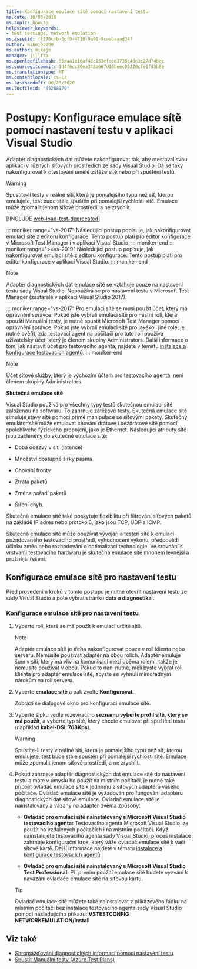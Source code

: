 ```yaml
---
title: Konfigurace emulace sítě pomocí nastavení testu
ms.date: 10/03/2016
ms.topic: how-to
helpviewer_keywords:
- test settings, network emulation
ms.assetid: ff275cfb-5df9-4710-9a91-9caabaaad34f
author: mikejo5000
ms.author: mikejo
manager: jillfra
ms.openlocfilehash: 55daa1e16af45c153efced3736c46c3c27d748ac
ms.sourcegitcommit: 1d4f6cc80ea343a667d16beec03220cfe1f43b8e
ms.translationtype: MT
ms.contentlocale: cs-CZ
ms.lasthandoff: 06/23/2020
ms.locfileid: "85288179"
---
```

# <a name="how-to-configure-network-emulation-using-test-settings-in-visual-studio"></a>Postupy: Konfigurace emulace sítě pomocí nastavení testu v aplikaci Visual Studio

Adaptér diagnostických dat můžete nakonfigurovat tak, aby otestoval svou aplikaci v různých síťových prostředích ze sady Visual Studio. Dá se taky nakonfigurovat k otestování umělé zátěže sítě nebo při spuštění testů.

> [!WARNING]
> Spustíte-li testy v reálné síti, která je pomalejšího typu než síť, kterou emulujete, test bude stále spuštěn při pomalejší rychlosti sítě. Emulace může zpomalit jenom síťové prostředí, a ne zrychlit.

[!INCLUDE [web-load-test-deprecated](includes/web-load-test-deprecated.md)]

::: moniker range="vs-2017"
Následující postup popisuje, jak nakonfigurovat emulaci sítě z editoru konfigurace. Tento postup platí pro editor konfigurace v Microsoft Test Manager i v aplikaci Visual Studio.
::: moniker-end
::: moniker range=">=vs-2019"
Následující postup popisuje, jak nakonfigurovat emulaci sítě z editoru konfigurace. Tento postup platí pro editor konfigurace v aplikaci Visual Studio.
::: moniker-end

> [!NOTE]
> Adaptér diagnostických dat emulace sítě se vztahuje pouze na nastavení testu sady Visual Studio. Nepoužívá se pro nastavení testu v Microsoft Test Manager (zastaralé v aplikaci Visual Studio 2017).

::: moniker range="vs-2017"
Pro emulaci sítě se musí použít účet, který má oprávnění správce. Pokud jste vybrali emulaci sítě pro místní roli, která spouští Manuální testy, je nutné spustit Microsoft Test Manager pomocí oprávnění správce. Pokud jste vybrali emulaci sítě pro jakékoli jiné role, je nutné ověřit, zda testovací agent na počítači pro tuto roli používá uživatelský účet, který je členem skupiny Administrators. Další informace o tom, jak nastavit účet pro testovacího agenta, najdete v tématu [instalace a konfigurace testovacích agentů](../test/lab-management/install-configure-test-agents.md).
::: moniker-end

> [!NOTE]
> Účet síťové služby, který je výchozím účtem pro testovacího agenta, není členem skupiny Administrators.

**Skutečná emulace sítě**

Visual Studio používá pro všechny typy testů skutečnou emulaci sítě založenou na softwaru. To zahrnuje zátěžové testy. Skutečná emulace sítě simuluje stavy sítě pomocí přímé manipulace se síťovými pakety. Skutečný emulátor sítě může emulovat chování drátové i bezdrátové sítě pomocí spolehlivého fyzického propojení, jako je Ethernet. Následující atributy sítě jsou začleněny do skutečné emulace sítě:

- Doba odezvy v síti (latence)

- Množství dostupné šířky pásma

- Chování fronty

- Ztráta paketů

- Změna pořadí paketů

- Šíření chyb.

Skutečná emulace sítě také poskytuje flexibilitu při filtrování síťových paketů na základě IP adres nebo protokolů, jako jsou TCP, UDP a ICMP.

Skutečná emulace sítě může používat vývojáři a testeri sítě k emulaci požadovaného testovacího prostředí, vyhodnocení výkonu, předpovědi účinku změn nebo rozhodování o optimalizaci technologie. Ve srovnání s vrstvami testovacího hardwaru je skutečná emulace sítě mnohem levnější a pružnější řešení.

## <a name="configure-network-emulation-for-your-test-settings"></a>Konfigurace emulace sítě pro nastavení testu

Před provedením kroků v tomto postupu je nutné otevřít nastavení testu ze sady Visual Studio a poté vybrat stránku **data a diagnostika** .

### <a name="to-configure-network-emulation-for-your-test-settings"></a>Konfigurace emulace sítě pro nastavení testu

1. Vyberte roli, která se má použít k emulaci určité sítě.

    > [!NOTE]
    > Adaptér emulace sítě je třeba nakonfigurovat pouze v roli klienta nebo serveru. Nemusíte používat adaptér na obou rolích. Adaptér emuluje šum v síti, který má vliv na komunikaci mezi oběma rolemi, takže je nemusíte používat v obou. Pokud to není nutné, měli byste vybrat roli klienta pro adaptér emulace sítě, abyste se vyhnuli mimořádným nárokům na roli serveru.

2. Vyberte **emulace sítě** a pak zvolte **Konfigurovat**.

     Zobrazí se dialogové okno pro konfiguraci emulace sítě.

3. Vyberte šipku vedle rozevíracího **seznamu vyberte profil sítě, který se má použít**, a vyberte typ sítě, který chcete emulovat při spuštění testu (například **kabel-DSL 768Kps**).

    > [!WARNING]
    > Spustíte-li testy v reálné síti, která je pomalejšího typu než síť, kterou emulujete, test bude stále spuštěn při pomalejší rychlosti sítě. Emulace může zpomalit jenom síťové prostředí, a ne zrychlit.

4. Pokud zahrnete adaptér diagnostických dat emulace sítě do nastavení testu a máte v úmyslu ho použít na místním počítači, je nutné také připojit ovladač emulace sítě k jednomu z síťových adaptérů vašeho počítače. Ovladač emulace sítě je vyžadován pro fungování adaptéru diagnostických dat síťové emulace. Ovladač emulace sítě je nainstalovaný a vázaný na adaptér dvěma způsoby:

    - **Ovladač pro emulaci sítě nainstalovaný s Microsoft Visual Studio testovacího agenta:** Testovacího agenta Microsoft Visual Studio lze použít na vzdálených počítačích i na místním počítači. Když nainstalujete testovacího agenta sady Visual Studio, proces instalace zahrnuje konfigurační krok, který váže ovladač emulace sítě k vaší síťové kartě. Další informace najdete v tématu [instalace a konfigurace testovacích agentů](../test/lab-management/install-configure-test-agents.md).

    - **Ovladač pro emulaci sítě nainstalovaný s Microsoft Visual Studio Test Professional:** Při prvním použití emulace sítě budete vyzváni k navázání ovladače emulace sítě na síťovou kartu.

    > [!TIP]
    > Ovladač emulace sítě můžete také nainstalovat z příkazového řádku na místním počítači bez instalace testovacího agenta sady Visual Studio pomocí následujícího příkazu: **VSTESTCONFIG NETWORKEMULATION/Install**

## <a name="see-also"></a>Viz také

- [Shromažďování diagnostických informací pomocí nastavení testu](../test/collect-diagnostic-information-using-test-settings.md)
- [Spustit Manuální testy (Azure Test Plans)](/azure/devops/test/run-manual-tests?view=vsts)
